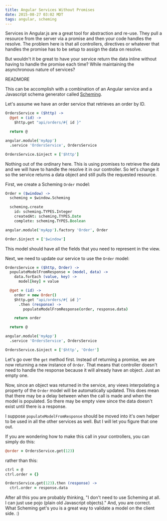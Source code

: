 ```yaml
---
title: Angular Services Without Promises
date: 2015-08-27 03:02 MDT
tags: angular, scheming
---
```


Services in Angular.js are a great tool for abstraction and re-use. They pull a resource
from the server via a promise and then your code handles the resolve. The problem here
is that all controllers, directives or whatever that handles the promise has to be setup
to assign the data on resolve.

But wouldn't it be great to have your service return the data inline without having
to handle the promise each time? While maintaining the asynchronous nature of services?

READMORE

This can be accomplish with a combination of an Angular service and a Javascript schema generator
called [Scheming](https://github.com/autoric/scheming).

Let's assume we have an order service that retrieves an order by ID.

```coffee
OrdersService = ($http) ->
  @get = (id) ->
    $http.get "api/orders/#{ id }"

  return @

angular.module('myApp')
  .service 'OrdersService', OrdersService

OrdersService.$inject = ['$http']
```

Nothing out of the ordinary here. This is using promises to retrieve the data and we will
have to handle the resolve it in our controller. So let's change it so the service
returns a data object and still pulls the requested resource.

First, we create a Scheming `Order` model:

```coffee
Order = ($window) ->
  scheming = $window.Scheming

  scheming.create
    id: scheming.TYPES.Integer
    createdAt: scheming.TYPES.Date
    complete: scheming.TYPES.Boolean

angular.module('myApp').factory 'Order', Order

Order.$inject = ['$window']
```

This model should have all the fields that you need to represent in the view.

Next, we need to update our service to use the `Order` model:

```coffee
OrdersService = ($http, Order) ->
  populateModelFromResponse = (model, data) ->
    data.forEach (value, key) ->
      model[key] = value

  @get = (id) ->
    order = new Order()
    $http.get "api/orders/#{ id }"
      .then (response) ->
        populateModelFromResponse(order, response.data)

    return order

  return @

angular.module('myApp')
  .service 'OrdersService', OrdersService

OrdersService.$inject = ['$http', 'Order']
```

Let's go over the `get` method first. Instead of returning a promise, we are now
returning a new instance of `Order`. That means that controller doesn't need to
handle the response because it will already have an object. Just an empty one.

Now, since an object was returned in the service, any views interpolating a
property of the `Order` model will be automatically updated. This does mean that
there may be a delay between when the call is made and when the model is populated.
So there may be empty view since the data doesn't exist until there is a response.

I suppose `populateModelFromResponse` should be moved into it's own helper to be used
in all the other services as well. But I will let you figure that one out.

If you are wondering how to make this call in your controllers, you can simply do
this:

```coffee
@order = OrdersService.get(123)
```

rather than this:

```coffee
ctrl = @
ctrl.order = {}

OrdersService.get(123).then (response) ->
  ctrl.order = response.data
```

After all this you are probably thinking, "I don't need to use Scheming at all. I
can just use pojo (plain old Javascript objects)." And, you are correct. What Scheming
get's you is a great way to validate a model on the client side. :)
